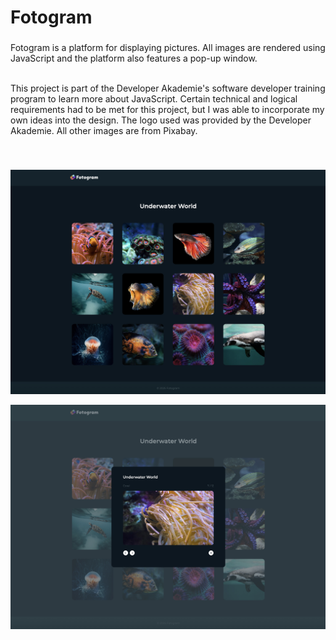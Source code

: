 <h1 align="left">Fotogram</h1>

###

<p align="left">Fotogram is a platform for displaying pictures. All images are rendered using JavaScript and the platform also features a pop-up window.<br><br> 

This project is part of the Developer Akademie's software developer training program to learn more about JavaScript. Certain technical and logical requirements had to be met for this project, but I was able to incorporate my own ideas into the design. The logo used was provided by the Developer Akademie. All other images are from Pixabay.
</p><br>

###

![Fotogram](./img/fotogram.jpg)<br>

![Fotogram](./img/fotogram-dialog.jpg)